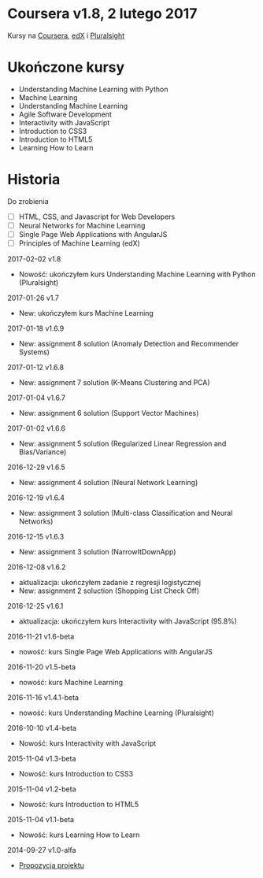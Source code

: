 ﻿# Coursera v1.8, 2 lutego 2017
Kursy na [Coursera]((https://www.coursera.org/)), [edX](https://courses.edx.org/dashboard#) i [Pluralsight](https://app.pluralsight.com/library/)

# Ukończone kursy

* Understanding Machine Learning with Python
* Machine Learning
* Understanding Machine Learning
* Agile Software Development
* Interactivity with JavaScript
* Introduction to CSS3
* Introduction to HTML5
* Learning How to Learn

# Historia

Do zrobienia

* [ ] HTML, CSS, and Javascript for Web Developers
* [ ] Neural Networks for Machine Learning
* [ ] Single Page Web Applications with AngularJS
* [ ] Principles of Machine Learning (edX)

2017-02-02 v1.8

* Nowość: ukończyłem kurs Understanding Machine Learning with Python (Pluralsight)

2017-01-26 v1.7

* New: ukończyłem kurs Machine Learning

2017-01-18 v1.6.9

* New: assignment 8 solution (Anomaly Detection and Recommender Systems)

2017-01-12 v1.6.8

* New: assignment 7 solution (K-Means Clustering and PCA)

2017-01-04 v1.6.7

* New: assignment 6 solution (Support Vector Machines)

2017-01-02 v1.6.6

* New: assignment 5 solution (Regularized Linear Regression and Bias/Variance)

2016-12-29 v1.6.5

* New: assignment 4 solution (Neural Network Learning)

2016-12-19 v1.6.4

* New: assignment 3 solution (Multi-class Classification and Neural Networks)

2016-12-15 v1.6.3

* New: assignment 3 solution (NarrowItDownApp)

2016-12-08 v1.6.2

* aktualizacja: ukończyłem zadanie z regresji logistycznej
* New: assignment 2 soluction (Shopping List Check Off)

2016-12-25 v1.6.1

* aktualizacja: ukończyłem kurs Interactivity with JavaScript (95.8%)

2016-11-21 v1.6-beta

* nowość: kurs Single Page Web Applications with AngularJS

2016-11-20 v1.5-beta

* nowość: kurs Machine Learning

2016-11-16 v1.4.1-beta

* nowość: kurs Understanding Machine Learning (Pluralsight)

2016-10-10 v1.4-beta

* Nowość: kurs Interactivity with JavaScript

2015-11-04 v1.3-beta

* Nowość: kurs Introduction to CSS3

2015-11-04 v1.2-beta

* Nowość: kurs Introduction to HTML5

2015-11-04 v1.1-beta

* Nowość: kurs Learning How to Learn

2014-09-27 v1.0-alfa

* [Propozycja projektu](https://www.coursera.org/)
